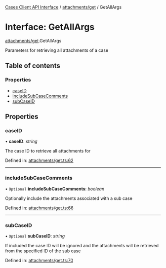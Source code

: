 [Cases Client API Interface](../cases_client_api.md) / [attachments/get](../modules/attachments_get.md) / GetAllArgs

# Interface: GetAllArgs

[attachments/get](../modules/attachments_get.md).GetAllArgs

Parameters for retrieving all attachments of a case

## Table of contents

### Properties

- [caseID](attachments_get.getallargs.md#caseid)
- [includeSubCaseComments](attachments_get.getallargs.md#includesubcasecomments)
- [subCaseID](attachments_get.getallargs.md#subcaseid)

## Properties

### caseID

• **caseID**: *string*

The case ID to retrieve all attachments for

Defined in: [attachments/get.ts:62](https://github.com/jonathan-buttner/kibana/blob/2085a3b4480/x-pack/plugins/cases/server/client/attachments/get.ts#L62)

___

### includeSubCaseComments

• `Optional` **includeSubCaseComments**: *boolean*

Optionally include the attachments associated with a sub case

Defined in: [attachments/get.ts:66](https://github.com/jonathan-buttner/kibana/blob/2085a3b4480/x-pack/plugins/cases/server/client/attachments/get.ts#L66)

___

### subCaseID

• `Optional` **subCaseID**: *string*

If included the case ID will be ignored and the attachments will be retrieved from the specified ID of the sub case

Defined in: [attachments/get.ts:70](https://github.com/jonathan-buttner/kibana/blob/2085a3b4480/x-pack/plugins/cases/server/client/attachments/get.ts#L70)
